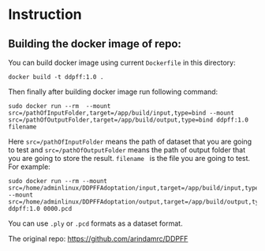 # Instruction
## Building the docker image of repo:

You can build docker image using current `Dockerfile` in this directory:
```
docker build -t ddpff:1.0 .
```

Then finally after building docker image run following command:

```
sudo docker run --rm  --mount src=/pathOfInputFolder,target=/app/build/input,type=bind --mount src=/pathOfOutputFolder,target=/app/build/output,type=bind ddpff:1.0 filename
```

Here `src=/pathOfInputFolder` means the path of dataset that you are going to test and `src=/pathOfOutputFolder` means the path of output folder that you are going to store the result. `filename ` is the file you are going to test. For example:
```
sudo docker run --rm --mount src=/home/adminlinux/DDPFFAdoptation/input,target=/app/build/input,type=bind --mount src=/home/adminlinux/DDPFFAdoptation/output,target=/app/build/output,type=bind ddpff:1.0 0000.pcd
```

You can use `.ply` or `.pcd` formats as a dataset format.

The original repo: https://github.com/arindamrc/DDPFF